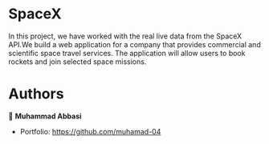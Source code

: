 
# SpaceX
 In this project, we have worked with the real live data from the SpaceX API.We build a web application for a company that provides commercial and scientific space travel services. The application will allow users to book rockets and join selected space missions.
 # Authors

👤 **Muhammad Abbasi**

- Portfolio: https://github.com/muhamad-04
 
